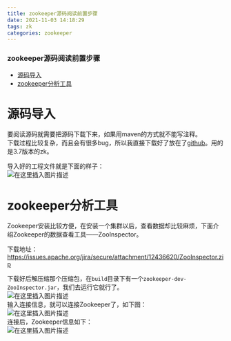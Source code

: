 ```yaml
---
title: zookeeper源码阅读前置步骤
date: 2021-11-03 14:18:29
tags: zk
categories: zookeeper
---
```


<!--more-->

### zookeeper源码阅读前置步骤

- [源码导入](#_2)
- [zookeeper分析工具](#zookeeper_11)

# 源码导入

要阅读源码就需要把源码下载下来，如果用maven的方式就不能写注释。  
下载过程比较复杂，而且会有很多bug，所以我直接下载好了放在了[github](https://github.com/fFee-ops/zkSourceCode)。用的是3.7版本的zk。

导入好的工程文件就是下面的样子：  
![在这里插入图片描述](https://img-blog.csdnimg.cn/5340512f38c14001875127869921c49b.png?x-oss-process=image/watermark,type_ZHJvaWRzYW5zZmFsbGJhY2s,shadow_50,text_Q1NETiBAZkZlZS1vcHM=,size_20,color_FFFFFF,t_70,g_se,x_16)

# zookeeper分析工具

Zookeeper安装比较方便，在安装一个集群以后，查看数据却比较麻烦，下面介绍Zookeeper的数据查看工具——ZooInspector。

下载地址：<https://issues.apache.org/jira/secure/attachment/12436620/ZooInspector.zip>

下载好后解压缩那个压缩包，在`build`目录下有一个`zookeeper-dev-ZooInspector.jar`，我们去运行它就行了。  
![在这里插入图片描述](https://img-blog.csdnimg.cn/7987f40479ae46889dc03a653c152db9.png?x-oss-process=image/watermark,type_ZHJvaWRzYW5zZmFsbGJhY2s,shadow_50,text_Q1NETiBAZkZlZS1vcHM=,size_20,color_FFFFFF,t_70,g_se,x_16)  
输入连接信息，就可以连接Zookeeper了，如下图：  
![在这里插入图片描述](https://img-blog.csdnimg.cn/67d47a65a570493691a9db239fbe5fef.png?x-oss-process=image/watermark,type_ZHJvaWRzYW5zZmFsbGJhY2s,shadow_50,text_Q1NETiBAZkZlZS1vcHM=,size_20,color_FFFFFF,t_70,g_se,x_16)  
连接后，Zookeeper信息如下：  
![在这里插入图片描述](https://img-blog.csdnimg.cn/5c9311085e4440e69954234c9dfb6f29.png?x-oss-process=image/watermark,type_ZHJvaWRzYW5zZmFsbGJhY2s,shadow_50,text_Q1NETiBAZkZlZS1vcHM=,size_20,color_FFFFFF,t_70,g_se,x_16)